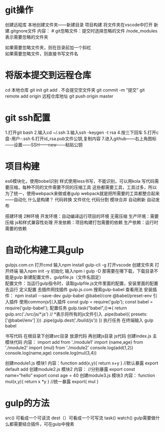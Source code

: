# git操作
创建远程库
本地创建文件夹——新建目录 项目构建
将文件夹在vscode中打开
新建.gitgnore文件
内容： # git忽略文件：提交时选择忽略的文件
   /node_modules  表示需要忽略的文件夹
   
如果需要忽略文件夹，则在目录前加一个斜杠   
如果需要忽略文件，则直接书写文件名
# 将版本提交到远程仓库
cd 本地仓库
git init
git add .     不会提交空文件夹
git commit -m “提交”
git remote add origin 远程仓库地址
git push origin master
# git ssh配置
1.打开git bash
2.输入cd ~/.ssh
3.输入ssh -keygen -t rsa 
4.按三下回车
5.打开c盘-用户-.ssh
6.打开id_rsa.pub文件公钥,复制内容
7.进入github——右上角图标——设置——SSH——new——粘贴公钥
# 项目构建

es6模块化，使用bobel识别
样式使用less书写，不能识别，可以用kola
写代码需要压缩，每种不同的文件需要不同的压缩工具
这些都需要工具，工具过多，所以为了统一，使用webpack来做或者gulp
webpack就是把所需要的工具都整合起来——自动化
什么是构建？
代码转换
文件优化
代码分割
模块合并
自动刷新
自动发布

搭建环境
2种环境
开发环境：自动编译运行项目的环境   无需压缩
生产环境：需要压缩
js和样式兼容性处理
开发依赖：项目构建打包需要的依赖
生产依赖：运行时需要的依赖
# 自动化构建工具gulp
gulpjs.com.cn
打开cmd
输入npm install gulp-cli -g
打开vscode
创建文件夹
打开终端
输入npm init -y 初始化
输入npm i gulp -D  那需要在哪下载，下载目录不能是gulp
新建配置文件，gulpfile.js（文件名固定）  
      配置文件：当运行gulp指令时，读取gulpfile.js文件里面的配置，安装里面的配置去运行
定义配置
    去插件网找插件  gulp.js.com
    搜索gulp-babel 查看用法
    安装插件：
    npm install --save-dev gulp-babel @babel/core @babel/preset-env
    引入插件
    使用commonjs引入插件
  const gulp = require('gulp');
const babel = require('gulp-babel');
配置任务
gulp.task("babel",()=>{
  return gulp.src('./src/js/*.js')  // *表示将所有的js文件引入
  .pipe(babel({
            presets: ['@babel/env']
        }))
        .pipe(gulp.dest('./build/js'))
})
执行任务
在终端输入 gulp babel


  
书写代码
在根目录下创建src目录  放源代码
再创建js目录  js代码
创建index.js 主模块代码
内容：
import add from './module1'
import {name,age} from './module2'
import {mul} from './module2'
console.log(add(1,2))
console.log(name,age)
console.log(mul(3,4))

创建module1.js 模块1
内容：function add(x,y){
  return x+y
}
//默认暴露
export default add
创建module2.js 模块2
内容：
//分别暴露
export const name=“hello”
export const age = 40
创建module3.js 模块3
内容：
function mul(x,y){
  return x *y
}
//统一暴露
export{
mul
}
# gulp的方法
src() 可看成一个可读流
dest（）可看成一个可写流
task()
watch()
gulp需要做什么都需要结合插件，可在gulp中搜素


